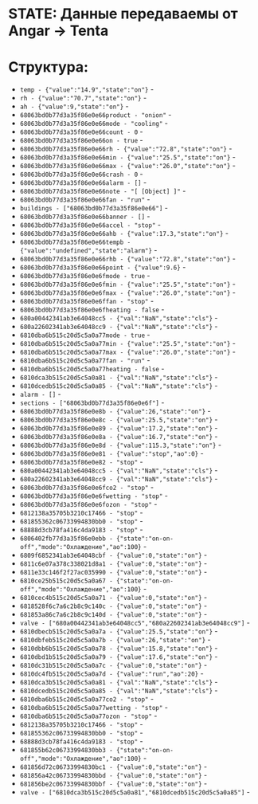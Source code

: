 # STATE: Данные передаваемы от Angar -> Tenta

# Структура:

-   `temp - {"value":"14.9","state":"on"}` -
-   `rh - {"value":"70.7","state":"on"}` -
-   `ah - {"value":9,"state":"on"}` -
-   `68063bd0b77d3a35f86e0e66product - "onion"` -
-   `68063bd0b77d3a35f86e0e66mode - "cooling"` -
-   `68063bd0b77d3a35f86e0e66count - 0` -
-   `68063bd0b77d3a35f86e0e66on - true` -
-   `68063bd0b77d3a35f86e0e66rh - {"value":"72.8","state":"on"}` -
-   `68063bd0b77d3a35f86e0e66min - {"value":"25.5","state":"on"}` -
-   `68063bd0b77d3a35f86e0e66max - {"value":"26.0","state":"on"}` -
-   `68063bd0b77d3a35f86e0e66crash - 0` -
-   `68063bd0b77d3a35f86e0e66alarm - []` -
-   `68063bd0b77d3a35f86e0e66note - "[ [Object] ]"` -
-   `68063bd0b77d3a35f86e0e66fan - "run"` -
-   `buildings - ["68063bd0b77d3a35f86e0e66"]` -
-   `68063bd0b77d3a35f86e0e66banner - []` -
-   `68063bd0b77d3a35f86e0e66accel - "stop"` -
-   `68063bd0b77d3a35f86e0e66ahb - {"value":17.3,"state":"on"}` -
-   `68063bd0b77d3a35f86e0e66tempb - {"value":"undefined","state":"alarm"}` -
-   `68063bd0b77d3a35f86e0e66rhb - {"value":"72.8","state":"on"}` -
-   `68063bd0b77d3a35f86e0e66point - {"value":9.6}` -
-   `68063bd0b77d3a35f86e0e6fmode - true` -
-   `68063bd0b77d3a35f86e0e6fmin - {"value":"25.5","state":"on"}` -
-   `68063bd0b77d3a35f86e0e6fmax - {"value":"26.0","state":"on"}` -
-   `68063bd0b77d3a35f86e0e6ffan - "stop"` -
-   `68063bd0b77d3a35f86e0e6fheating - false` -
-   `680a00442341ab3e64048cc5 - {"val":"NaN","state":"cls"}` -
-   `680a22602341ab3e64048cc9 - {"val":"NaN","state":"cls"}` -
-   `6810dba6b515c20d5c5a0a77mode - true` -
-   `6810dba6b515c20d5c5a0a77min - {"value":"25.5","state":"on"}` -
-   `6810dba6b515c20d5c5a0a77max - {"value":"26.0","state":"on"}` -
-   `6810dba6b515c20d5c5a0a77fan - "run"` -
-   `6810dba6b515c20d5c5a0a77heating - false` -
-   `6810dca3b515c20d5c5a0a81 - {"val":"NaN","state":"cls"}` -
-   `6810dcedb515c20d5c5a0a85 - {"val":"NaN","state":"cls"}` -
-   `alarm - []` -
-   `sections - ["68063bd0b77d3a35f86e0e6f"]` -
-   `68063bd0b77d3a35f86e0e8b - {"value":26,"state":"on"}` -
-   `68063bd0b77d3a35f86e0e8c - {"value":25.5,"state":"on"}` -
-   `68063bd0b77d3a35f86e0e89 - {"value":17.2,"state":"on"}` -
-   `68063bd0b77d3a35f86e0e8a - {"value":16.7,"state":"on"}` -
-   `68063bd0b77d3a35f86e0e8d - {"value":115.3,"state":"on"}` -
-   `68063bd0b77d3a35f86e0e81 - {"value":"stop","ao":0}` -
-   `68063bd0b77d3a35f86e0e82 - "stop"` -
-   `680a00442341ab3e64048cc5 - {"val":"NaN","state":"cls"}` -
-   `680a22602341ab3e64048cc9 - {"val":"NaN","state":"cls"}` -
-   `68063bd0b77d3a35f86e0e6fco2 - "stop"` -
-   `68063bd0b77d3a35f86e0e6fwetting - "stop"` -
-   `68063bd0b77d3a35f86e0e6fozon - "stop"` -
-   `6812138a35705b3210c17466 - "stop"` -
-   `681855362c06733994830bb0 - "stop"` -
-   `68888d3cb78fa416c4da9183 - "stop"` -
-   `6806402fb77d3a35f86e0ebb - {"state":"on-on-off","mode":"Охлаждение","ao":100}` -
-   `6809f6852341ab3e64048cbf - {"value":0,"state":"on"}` -
-   `6811c6e07a378c338021d8a1 - {"value":0,"state":"on"}` -
-   `6811e33c146f2f27ac035990 - {"value":0,"state":"on"}` -
-   `6810ce25b515c20d5c5a0a67 - {"state":"on-on-off","mode":"Охлаждение","ao":100}` -
-   `6810cec4b515c20d5c5a0a71 - {"value":0,"state":"on"}` -
-   `6818528f6c7a6c2b8c9c140c - {"value":0,"state":"on"}` -
-   `681853a86c7a6c2b8c9c140d - {"value":0,"state":"on"}` -
-   `valve - ["680a00442341ab3e64048cc5","680a22602341ab3e64048cc9"]` -
-   `6810dbecb515c20d5c5a0a7a - {"value":25.5,"state":"on"}` -
-   `6810dbfeb515c20d5c5a0a7b - {"value":26,"state":"on"}` -
-   `6810dbb6b515c20d5c5a0a78 - {"value":15.8,"state":"on"}` -
-   `6810dbd1b515c20d5c5a0a79 - {"value":17.6,"state":"on"}` -
-   `6810dc31b515c20d5c5a0a7c - {"value":0,"state":"on"}` -
-   `6810dc4fb515c20d5c5a0a7d - {"value":"run","ao":20}` -
-   `6810dca3b515c20d5c5a0a81 - {"val":"NaN","state":"cls"}` -
-   `6810dcedb515c20d5c5a0a85 - {"val":"NaN","state":"cls"}` -
-   `6810dba6b515c20d5c5a0a77co2 - "stop"` -
-   `6810dba6b515c20d5c5a0a77wetting - "stop"` -
-   `6810dba6b515c20d5c5a0a77ozon - "stop"` -
-   `6812138a35705b3210c17466 - "stop"` -
-   `681855362c06733994830bb0 - "stop"` -
-   `68888d3cb78fa416c4da9183 - "stop"` -
-   `681855b62c06733994830bb3 - {"state":"on-on-off","mode":"Охлаждение","ao":100}` -
-   `681856d72c06733994830bc1 - {"value":0,"state":"on"}` -
-   `681856a42c06733994830bbd - {"value":0,"state":"on"}` -
-   `681856be2c06733994830bbf - {"value":0,"state":"on"}` -
-   `valve - ["6810dca3b515c20d5c5a0a81","6810dcedb515c20d5c5a0a85"]` -
